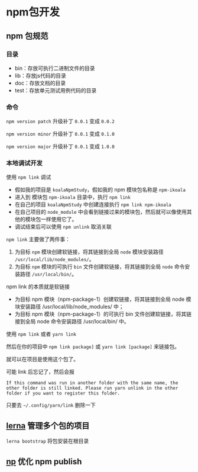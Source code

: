 # npm包开发

## npm 包规范

### 目录

- bin：存放可执行二进制文件的目录
- lib：存放js代码的目录
- doc：存放文档的目录
- test：存放单元测试用例代码的目录



### 命令

`npm version patch` 升级补丁 `0.0.1` 变成 `0.0.2`

`npm version minor` 升级补丁 `0.0.1` 变成 `0.1.0`

`npm version major` 升级补丁 `0.0.1` 变成 `1.0.0`



### 本地调试开发

使用 `npm link` 调试

- 假如我的项目是 `koalaNpmStudy`，假如我的 npm 模块包名称是 `npm-ikoala`
- 进入到 模块包 `npm-ikoala` 目录中，执行 `npm link`
- 在自己的项目 `koalaNpmStudy` 中创建连接执行 `npm link npm-ikoala`
- 在自己项目的 `node_module` 中会看到链接过来的模块包，然后就可以像使用其他的模块包一样使用它了。
- 调试结束后可以使用 `npm unlink` 取消关联



`npm link` 主要做了两件事：

1. 为目标 `npm` 模块创建软链接，将其链接到全局 `node` 模块安装路径 `/usr/local/lib/node_modules/`。
2. 为目标 `npm` 模块的可执行 `bin` 文件创建软链接，将其链接到全局 `node` 命令安装路径 `/usr/local/bin/`。


npm link 的本质就是软链接



- 为目标 npm 模块（npm-package-1）创建软链接，将其链接到全局 node 模块安装路径 /usr/local/lib/node_modules/ 中；
- 为目标 npm 模块（npm-package-1）的可执行 bin 文件创建软链接，将其链接到全局 node 命令安装路径 /usr/local/bin/ 中。



使用 `npm link` 或者 `yarn link` 

然后在你的项目中 `npm link package]` 或 `yarn link [package]` 来链接包。

就可以在项目是使用这个包了。



可能 link 后忘记了，然后会报

```
If this command was run in another folder with the same name, the other folder is still linked. Please run yarn unlink in the other folder if you want to register this folder.
```

只要去 `~/.config/yarn/link` 删除一下





## [lerna](https://github.com/lerna/lerna) 管理多个包的项目

`lerna bootstrap` 将包安装在根目录



## [np](https://github.com/sindresorhus/np) 优化 npm publish




